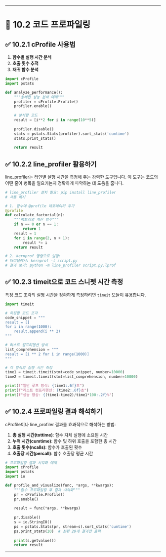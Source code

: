 ---

# 📘 10.2 코드 프로파일링

## ✅ 10.2.1 cProfile 사용법
1. **함수별 실행 시간 분석**
2. **호출 횟수 추적**
3. **재귀 함수 분석**

```python
import cProfile
import pstats

def analyze_performance():
    """상세한 성능 분석 예제"""
    profiler = cProfile.Profile()
    profiler.enable()
    
    # 분석할 코드
    result = [i**2 for i in range(10**5)]
    
    profiler.disable()
    stats = pstats.Stats(profiler).sort_stats('cumtime')
    stats.print_stats()
    
    return result
```

## ✅ 10.2.2 line_profiler 활용하기

line_profiler는 라인별 실행 시간을 측정해 주는 강력한 도구입니다. 이 도구는 코드의 어떤 줄이 병목을 일으키는지 정확하게 파악하는 데 도움을 줍니다.

```python
# line_profiler 설치 필요: pip install line_profiler
# 사용 예시

# 1. 함수에 @profile 데코레이터 추가
@profile
def calculate_factorial(n):
    """팩토리얼 계산 함수"""
    if n == 0 or n == 1:
        return 1
    result = 1
    for i in range(2, n + 1):
        result *= i
    return result

# 2. kernprof 명령으로 실행: 
# 터미널에서: kernprof -l script.py
# 결과 보기: python -m line_profiler script.py.lprof
```

## ✅ 10.2.3 timeit으로 코드 스니펫 시간 측정

특정 코드 조각의 실행 시간을 정확하게 측정하려면 `timeit` 모듈이 유용합니다.

```python
import timeit

# 측정할 코드 조각
code_snippet = """
result = []
for i in range(1000):
    result.append(i ** 2)
"""

# 리스트 컴프리헨션 방식
list_comprehension = """
result = [i ** 2 for i in range(1000)]
"""

# 각 방식의 실행 시간 측정
time1 = timeit.timeit(stmt=code_snippet, number=10000)
time2 = timeit.timeit(stmt=list_comprehension, number=10000)

print(f"일반 루프 방식: {time1:.6f}초")
print(f"리스트 컴프리헨션: {time2:.6f}초")
print(f"성능 향상: {(time1-time2)/time1*100:.2f}%")
```

## ✅ 10.2.4 프로파일링 결과 해석하기

cProfile이나 line_profiler 결과를 효과적으로 해석하는 방법:

1. **총 실행 시간(tottime)**: 함수 자체 실행에 소요된 시간
2. **누적 시간(cumtime)**: 함수 및 하위 호출을 포함한 총 시간
3. **호출 횟수(ncalls)**: 함수가 호출된 횟수
4. **호출당 시간(percall)**: 함수 호출당 평균 시간

```python
# 프로파일링 결과 시각화 예제
import cProfile
import pstats
import io

def profile_and_visualize(func, *args, **kwargs):
    """함수 프로파일링 후 결과 시각화"""
    pr = cProfile.Profile()
    pr.enable()
    
    result = func(*args, **kwargs)
    
    pr.disable()
    s = io.StringIO()
    ps = pstats.Stats(pr, stream=s).sort_stats('cumtime')
    ps.print_stats(20)  # 상위 20개 결과만 출력
    
    print(s.getvalue())
    return result
```

--- 